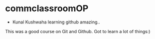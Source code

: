 # commclassroomOP

- Kunal Kushwaha learning github amazing..

This was a good course on Git and Github. Got to learn a lot of things:)
